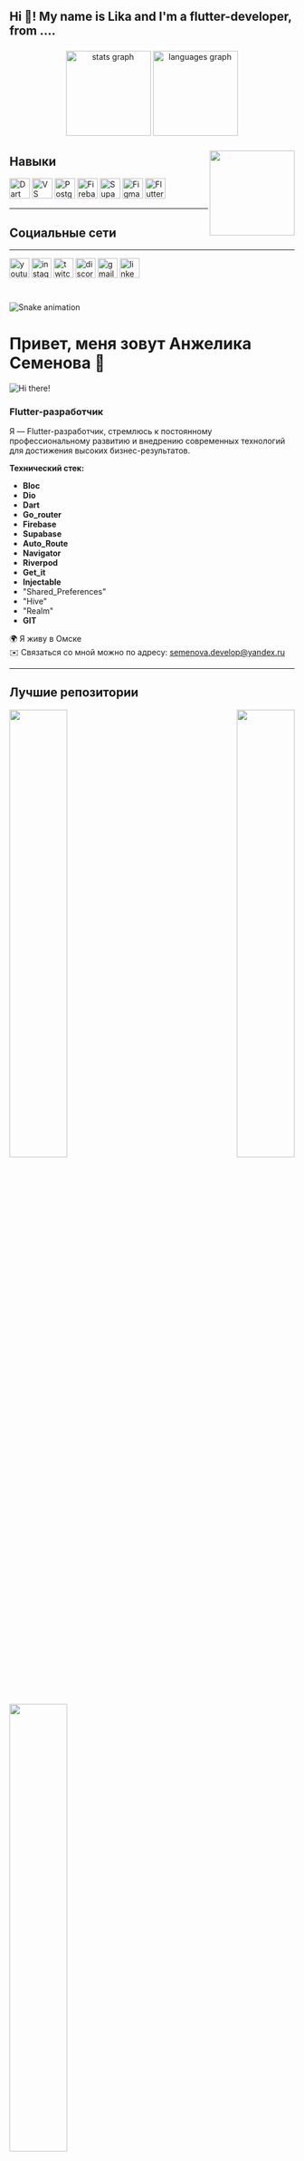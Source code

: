 <h2 align="left">Hi 👋! My name is Lika and I'm a flutter-developer, from ....</h2>

###

<div align="center">
  <img src="https://github-readme-stats.vercel.app/api?username=maurodesouza&hide_title=false&hide_rank=false&show_icons=true&include_all_commits=true&count_private=true&disable_animations=false&theme=dracula&locale=en&hide_border=false" height="150" alt="stats graph"  />
  <img src="https://github-readme-stats.vercel.app/api/top-langs?username=maurodesouza&locale=en&hide_title=false&layout=compact&card_width=320&langs_count=5&theme=dracula&hide_border=false" height="150" alt="languages graph"  />
</div>

###

<img align="right" height="150" src="https://i.imgflip.com/65efzo.gif"  />

## Навыки

<p align="left">
  <a href="https://dart.dev/" target="_blank" rel="noreferrer"><img src="https://raw.githubusercontent.com/danielcranney/readme-generator/main/public/icons/skills/dart-colored.svg" width="36" height="36" alt="Dart" /></a>
  <a href="https://code.visualstudio.com/" target="_blank" rel="noreferrer"><img src="https://raw.githubusercontent.com/danielcranney/readme-generator/main/public/icons/skills/visualstudiocode.svg" width="36" height="36" alt="VS Code" /></a>
  <a href="https://www.postgresql.org/" target="_blank" rel="noreferrer"><img src="https://raw.githubusercontent.com/danielcranney/readme-generator/main/public/icons/skills/postgresql-colored.svg" width="36" height="36" alt="PostgreSQL" /></a>
  <a href="https://firebase.google.com/" target="_blank" rel="noreferrer"><img src="https://raw.githubusercontent.com/danielcranney/readme-generator/main/public/icons/skills/firebase-colored.svg" width="36" height="36" alt="Firebase" /></a>
  <a href="https://supabase.io/" target="_blank" rel="noreferrer"><img src="https://raw.githubusercontent.com/danielcranney/readme-generator/main/public/icons/skills/supabase-colored.svg" width="36" height="36" alt="Supabase" /></a>
  <a href="https://www.figma.com/" target="_blank" rel="noreferrer"><img src="https://raw.githubusercontent.com/danielcranney/readme-generator/main/public/icons/skills/figma-colored.svg" width="36" height="36" alt="Figma" /></a>
  <a href="https://flutter.dev/" target="_blank" rel="noreferrer"><img src="https://raw.githubusercontent.com/danielcranney/readme-generator/main/public/icons/skills/flutter-colored.svg" width="36" height="36" alt="Flutter" /></a>
</p>

---

## Социальные сети
---
<div align="left">
  <img src="https://img.shields.io/static/v1?message=Youtube&logo=youtube&label=&color=FF0000&logoColor=white&labelColor=&style=for-the-badge" height="35" alt="youtube logo"  />
  <img src="https://img.shields.io/static/v1?message=Instagram&logo=instagram&label=&color=E4405F&logoColor=white&labelColor=&style=for-the-badge" height="35" alt="instagram logo"  />
  <img src="https://img.shields.io/static/v1?message=Twitch&logo=twitch&label=&color=9146FF&logoColor=white&labelColor=&style=for-the-badge" height="35" alt="twitch logo"  />
  <img src="https://img.shields.io/static/v1?message=Discord&logo=discord&label=&color=7289DA&logoColor=white&labelColor=&style=for-the-badge" height="35" alt="discord logo"  />
  <img src="https://img.shields.io/static/v1?message=Gmail&logo=gmail&label=&color=D14836&logoColor=white&labelColor=&style=for-the-badge" height="35" alt="gmail logo"  />
  <img src="https://img.shields.io/static/v1?message=LinkedIn&logo=linkedin&label=&color=0077B5&logoColor=white&labelColor=&style=for-the-badge" height="35" alt="linkedin logo"  />
</div>

###

<br clear="both">

<img src="https://raw.githubusercontent.com/maurodesouza/maurodesouza/output/snake.svg" alt="Snake animation" />

###

# Привет, меня зовут Анжелика Семенова 👋

![Hi there!](https://user-images.githubusercontent.com/18350557/176309783-0785949b-9127-417c-8b55-ab5a4333674e.gif)

### Flutter-разработчик

Я — Flutter-разработчик, стремлюсь к постоянному профессиональному развитию и внедрению современных технологий для достижения высоких бизнес-результатов.

**Технический стек:**
- **Bloc**
- **Dio**
- **Dart**
- **Go_router**
- **Firebase**
- **Supabase**
- **Auto_Route**
- **Navigator**
- **Riverpod**
- **Get_it**
- **Injectable**
- "Shared_Preferences"
- "Hive"
- "Realm"
- **GIT**

🌍 Я живу в Омске  
✉️ Связаться со мной можно по адресу: [semenova.develop@yandex.ru](mailto:semenova.develop@yandex.ru)

---



## Лучшие репозитории

<div width="100%" align="center">
  <a href="https://github.com/Liker4ik26/coffeemania" align="left">
    <img align="left" width="45%" src="https://github-readme-stats.vercel.app/api/pin/?username=Liker4ik26&repo=coffeemania&title_color=0891b2&text_color=ffffff&icon_color=0891b2&bg_color=1c1917&hide_border=true&locale=en" />
  </a>
  <a href="https://github.com/Liker4ik26/flutter_marvel_app" align="right">
    <img align="right" width="45%" src="https://github-readme-stats.vercel.app/api/pin/?username=Liker4ik26&repo=flutter_marvel_app&title_color=0891b2&text_color=ffffff&icon_color=0891b2&bg_color=1c1917&hide_border=true&locale=en" />
  </a>
</div>

<br /><br /><br /><br /><br /><br /><br /><br />

<div width="100%" align="center">
  <a href="https://github.com/Liker4ik26/questopia" align="left">
    <img align="left" width="45%" src="https://github-readme-stats.vercel.app/api/pin/?username=Liker4ik26&repo=questopia&title_color=0891b2&text_color=ffffff&icon_color=0891b2&bg_color=1c1917&hide_border=true&locale=en" />
  </a>
</div>
